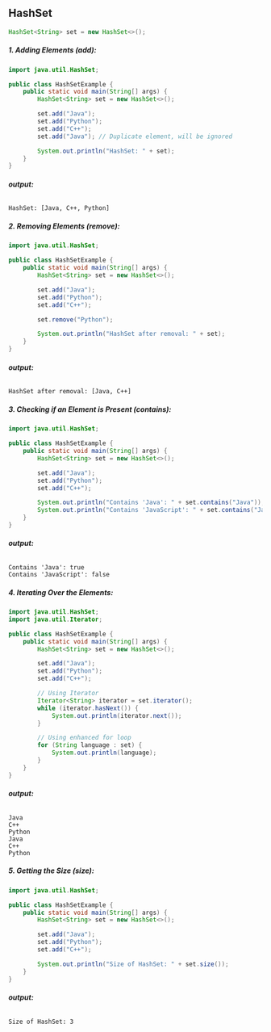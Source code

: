 ## HashSet

```java 
HashSet<String> set = new HashSet<>();
```

##### **1. Adding Elements (add):**
```java
import java.util.HashSet;

public class HashSetExample {
    public static void main(String[] args) {
        HashSet<String> set = new HashSet<>();

        set.add("Java");
        set.add("Python");
        set.add("C++");
        set.add("Java"); // Duplicate element, will be ignored

        System.out.println("HashSet: " + set);
    }
}
```  
###### **output:**
```
HashSet: [Java, C++, Python]
```


##### **2. Removing Elements (remove):**
```java
import java.util.HashSet;

public class HashSetExample {
    public static void main(String[] args) {
        HashSet<String> set = new HashSet<>();

        set.add("Java");
        set.add("Python");
        set.add("C++");

        set.remove("Python");

        System.out.println("HashSet after removal: " + set);
    }
}
```
###### **output:**
```
HashSet after removal: [Java, C++]
```


##### **3. Checking if an Element is Present (contains):**
```java
import java.util.HashSet;

public class HashSetExample {
    public static void main(String[] args) {
        HashSet<String> set = new HashSet<>();

        set.add("Java");
        set.add("Python");
        set.add("C++");

        System.out.println("Contains 'Java': " + set.contains("Java"));
        System.out.println("Contains 'JavaScript': " + set.contains("JavaScript"));
    }
}
```
###### **output:**
```
Contains 'Java': true
Contains 'JavaScript': false
```


##### **4. Iterating Over the Elements:**
```java
import java.util.HashSet;
import java.util.Iterator;

public class HashSetExample {
    public static void main(String[] args) {
        HashSet<String> set = new HashSet<>();

        set.add("Java");
        set.add("Python");
        set.add("C++");

        // Using Iterator
        Iterator<String> iterator = set.iterator();
        while (iterator.hasNext()) {
            System.out.println(iterator.next());
        }

        // Using enhanced for loop
        for (String language : set) {
            System.out.println(language);
        }
    }
}
```
###### **output:**
```
Java
C++
Python
Java
C++
Python
```


##### **5. Getting the Size (size):**
```java
import java.util.HashSet;

public class HashSetExample {
    public static void main(String[] args) {
        HashSet<String> set = new HashSet<>();

        set.add("Java");
        set.add("Python");
        set.add("C++");

        System.out.println("Size of HashSet: " + set.size());
    }
}
```
###### **output:**
```
Size of HashSet: 3
```